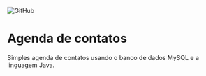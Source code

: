 ![GitHub](https://img.shields.io/github/license/offioss/agenda?style=flat-square)
# Agenda de contatos
Simples agenda de contatos usando o banco de dados MySQL e a linguagem Java.
